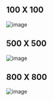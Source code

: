 ## 100 X 100 
![image](https://github.com/areebahasnain/PfFall23/assets/142868074/5d138220-8955-426d-ae3d-f0d5229f87c1)
## 500 X 500 
![image](https://github.com/areebahasnain/PfFall23/assets/142868074/466ff6ab-e1b7-40d6-9706-3acb8a4d2bc0)
## 800 X 800 
![image](https://github.com/areebahasnain/PfFall23/assets/142868074/1da1e954-7d75-4f39-84e2-785371577da0)
